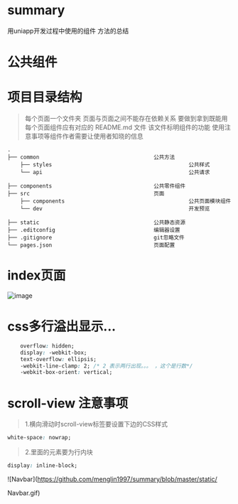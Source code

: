 # summary
用uniapp开发过程中使用的组件 方法的总结
# 公共组件

# 项目目录结构

> 每个页面一个文件夹  页面与页面之间不能存在依赖关系  要做到拿到既能用
  每个页面组件应有对应的 README.md 文件 该文件标明组件的功能 使用注意事项等组件作者需要让使用者知晓的信息


```
.
├── common                                    公共方法
    ├── styles                                           公共样式
    └── api                                              公共请求

├── components                                公共零件组件
├── src                                       页面
    ├── components                                       公共页面模块组件
    └── dev                                              开发预览

├── static                                    公共静态资源
├── .editconfig                               编辑器设置
├── .gitignore                                git忽略文件
└── pages.json                                页面配置
```

# index页面

![image](https://github.com/menglin1997/summary/blob/master/static/index.gif)

# css多行溢出显示...

````css
	overflow: hidden;
	display: -webkit-box;
	text-overflow: ellipsis;
	-webkit-line-clamp: 2; /* 2 表示两行出现。。。 ，这个是行数*/
	-webkit-box-orient: vertical;

````

# scroll-view 注意事项

> 1.横向滑动时scroll-view标签要设置下边的CSS样式

````css
white-space: nowrap;
````

> 2.里面的元素要为行内块

````css
display: inline-block;
````

![Navbar](https://github.com/menglin1997/summary/blob/master/static/

Navbar.gif)